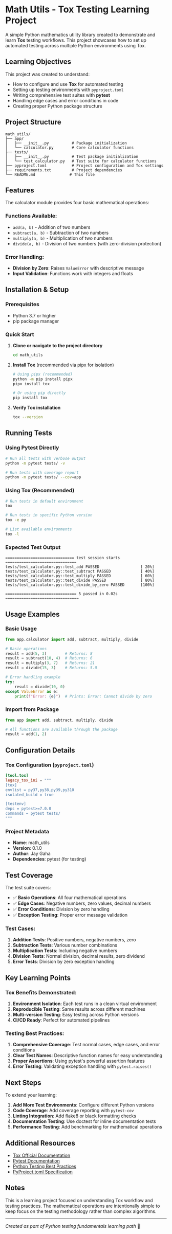 # Math Utils - Tox Testing Learning Project

A simple Python mathematics utility library created to demonstrate and learn **Tox** testing workflows. This project showcases how to set up automated testing across multiple Python environments using Tox.

## Learning Objectives

This project was created to understand:
- How to configure and use **Tox** for automated testing
- Setting up testing environments with `pyproject.toml`
- Writing comprehensive test suites with **pytest**
- Handling edge cases and error conditions in code
- Creating proper Python package structure

## Project Structure

```
math_utils/
├── app/
│   ├── __init__.py          # Package initialization
│   └── calculator.py        # Core calculator functions
├── tests/
│   ├── __init__.py          # Test package initialization
│   └── test_calculator.py   # Test suite for calculator functions
├── pyproject.toml           # Project configuration and Tox settings
├── requirements.txt         # Project dependencies
└── README.md               # This file
```

## Features

The calculator module provides four basic mathematical operations:

### Functions Available:
- `add(a, b)` - Addition of two numbers
- `subtract(a, b)` - Subtraction of two numbers
- `multiply(a, b)` - Multiplication of two numbers
- `divide(a, b)` - Division of two numbers (with zero-division protection)

### Error Handling:
- **Division by Zero**: Raises `ValueError` with descriptive message
- **Input Validation**: Functions work with integers and floats

## Installation & Setup

### Prerequisites
- Python 3.7 or higher
- pip package manager

### Quick Start

1. **Clone or navigate to the project directory**
   ```bash
   cd math_utils
   ```

2. **Install Tox** (recommended via pipx for isolation)
   ```bash
   # Using pipx (recommended)
   python -m pip install pipx
   pipx install tox

   # Or using pip directly
   pip install tox
   ```

3. **Verify Tox installation**
   ```bash
   tox --version
   ```

## Running Tests

### Using Pytest Directly
```bash
# Run all tests with verbose output
python -m pytest tests/ -v

# Run tests with coverage report
python -m pytest tests/ --cov=app
```

### Using Tox (Recommended)
```bash
# Run tests in default environment
tox

# Run tests in specific Python version
tox -e py

# List available environments
tox -l
```

### Expected Test Output
```
============================== test session starts ===============================
tests/test_calculator.py::test_add PASSED                  [ 20%]
tests/test_calculator.py::test_subtract PASSED             [ 40%]
tests/test_calculator.py::test_multiply PASSED             [ 60%]
tests/test_calculator.py::test_divide PASSED               [ 80%]
tests/test_calculator.py::test_divide_by_zero PASSED       [100%]

=============================== 5 passed in 0.02s ================================
```

## Usage Examples

### Basic Usage
```python
from app.calculator import add, subtract, multiply, divide

# Basic operations
result = add(5, 3)        # Returns: 8
result = subtract(10, 4)  # Returns: 6
result = multiply(3, 7)   # Returns: 21
result = divide(15, 3)    # Returns: 5.0

# Error handling example
try:
    result = divide(10, 0)
except ValueError as e:
    print(f"Error: {e}")  # Prints: Error: Cannot divide by zero
```

### Import from Package
```python
from app import add, subtract, multiply, divide

# All functions are available through the package
result = add(1, 2)
```

## Configuration Details

### Tox Configuration (`pyproject.toml`)
```toml
[tool.tox]
legacy_tox_ini = """
[tox]
envlist = py37,py38,py39,py310
isolated_build = true

[testenv]
deps = pytest>=7.0.0
commands = pytest tests/
"""
```

### Project Metadata
- **Name**: math_utils
- **Version**: 0.1.0
- **Author**: Jay Gaha
- **Dependencies**: pytest (for testing)

## Test Coverage

The test suite covers:
- ✅ **Basic Operations**: All four mathematical operations
- ✅ **Edge Cases**: Negative numbers, zero values, decimal numbers
- ✅ **Error Conditions**: Division by zero handling
- ✅ **Exception Testing**: Proper error message validation

### Test Cases:
1. **Addition Tests**: Positive numbers, negative numbers, zero
2. **Subtraction Tests**: Various number combinations
3. **Multiplication Tests**: Including negative numbers
4. **Division Tests**: Normal division, decimal results, zero dividend
5. **Error Tests**: Division by zero exception handling

## Key Learning Points

### Tox Benefits Demonstrated:
1. **Environment Isolation**: Each test runs in a clean virtual environment
2. **Reproducible Testing**: Same results across different machines
3. **Multi-version Testing**: Easy testing across Python versions
4. **CI/CD Ready**: Perfect for automated pipelines

### Testing Best Practices:
1. **Comprehensive Coverage**: Test normal cases, edge cases, and error conditions
2. **Clear Test Names**: Descriptive function names for easy understanding
3. **Proper Assertions**: Using pytest's powerful assertion features
4. **Error Testing**: Validating exception handling with `pytest.raises()`

## Next Steps

To extend your learning:
1. **Add More Test Environments**: Configure different Python versions
2. **Code Coverage**: Add coverage reporting with `pytest-cov`
3. **Linting Integration**: Add flake8 or black formatting checks
4. **Documentation Testing**: Use doctest for inline documentation tests
5. **Performance Testing**: Add benchmarking for mathematical operations

## Additional Resources

- [Tox Official Documentation](https://tox.readthedocs.io/)
- [Pytest Documentation](https://docs.pytest.org/)
- [Python Testing Best Practices](https://realpython.com/python-testing/)
- [PyProject.toml Specification](https://peps.python.org/pep-0621/)

## Notes

This is a learning project focused on understanding Tox workflow and testing practices. The mathematical operations are intentionally simple to keep focus on the testing methodology rather than complex algorithms.

---

*Created as part of Python testing fundamentals learning path* 🐍
